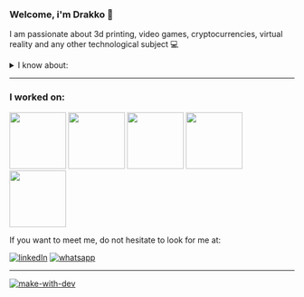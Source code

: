 ### Welcome, i'm Drakko 👋

I am passionate about 3d printing, video games, cryptocurrencies, virtual reality and any other technological subject :computer:

<details>
<summary>I know about:</summary>
<br>
  
## Programming Languages

![javascript](https://img.shields.io/badge/JavaScript-F7DF1E?style=for-the-badge&logo=javascript&logoColor=black)![typescript](https://img.shields.io/badge/TypeScript-007ACC?style=for-the-badge&logo=typescript&logoColor=white)

## Frontend
![reactjs](https://img.shields.io/badge/React-20232A?style=for-the-badge&logo=react&logoColor=61DAFB)![vue](https://img.shields.io/badge/Vue.js-35495E?style=for-the-badge&logo=vue.js&logoColor=4FC08D)![angular](https://img.shields.io/badge/Angular-DD0031?style=for-the-badge&logo=angular&logoColor=white)

![materialui](https://img.shields.io/badge/Material--UI-0081CB?style=for-the-badge&logo=material-ui&logoColor=white)![bootstrap](https://img.shields.io/badge/Bootstrap-563D7C?style=for-the-badge&logo=bootstrap&logoColor=white)![styled-componets](https://img.shields.io/badge/styled--components-DB7093?style=for-the-badge&logo=styled-components&logoColor=white)![sass](https://img.shields.io/badge/Sass-CC6699?style=for-the-badge&logo=sass&logoColor=white)![tailwind](https://img.shields.io/badge/Tailwind_CSS-38B2AC?style=for-the-badge&logo=tailwind-css&logoColor=white)![reactrouter](https://img.shields.io/badge/React_Router-CA4245?style=for-the-badge&logo=react-router&logoColor=white)![jquery](https://img.shields.io/badge/jQuery-0769AD?style=for-the-badge&logo=jquery&logoColor=white)

![redux](https://img.shields.io/badge/Redux-593D88?style=for-the-badge&logo=redux&logoColor=white)![atom](https://img.shields.io/badge/Atom-66595C?style=for-the-badge&logo=Atom&logoColor=white)

## Backtend
![nodejs](https://img.shields.io/badge/Node.js-43853D?style=for-the-badge&logo=node.js&logoColor=white)

![express](https://img.shields.io/badge/Express.js-404D59?style=for-the-badge)

![mongodb](https://img.shields.io/badge/MongoDB-4EA94B?style=for-the-badge&logo=mongodb&logoColor=white)

## Cloud
![aws](https://img.shields.io/badge/Amazon_AWS-FF9900?style=for-the-badge&logo=amazonaws&logoColor=white)![heroku](https://img.shields.io/badge/Heroku-430098?style=for-the-badge&logo=heroku&logoColor=white)![nettifly](https://img.shields.io/badge/Netlify-00C7B7?style=for-the-badge&logo=netlify&logoColor=white)![twilio](https://img.shields.io/badge/Twilio-F22F46?style=for-the-badge&logo=Twilio&logoColor=white)

## Test
![jest](https://img.shields.io/badge/Jest-323330?style=for-the-badge&logo=Jest&logoColor=white)![testing](https://img.shields.io/badge/testing%20library-323330?style=for-the-badge&logo=testing-library&logoColor=red)
</details>

<hr>

### I worked on:
[<img src="https://user-images.githubusercontent.com/57687342/227535618-7049fda7-9f72-4b24-bef3-6c7b6a830bd3.png" width="100" height="100">](https://bit.institute/)
[<img src="https://user-images.githubusercontent.com/57687342/227535833-cc8fe165-61aa-4995-9a4b-32d767f0387c.jpg" width="100" height="100">](https://sense-digital.co/landing-marketing-9-sergio-ga/?utm_term=sense%20digital&utm_campaign=MKT_Col_-_General_-_Search_-_Potenciales&utm_source=adwords&utm_medium=ppc&hsa_acc=8336534952&hsa_cam=18077553788&hsa_grp=141408400739&hsa_ad=621424382582&hsa_src=g&hsa_tgt=kwd-891660918367&hsa_kw=sense%20digital&hsa_mt=p&hsa_net=adwords&hsa_ver=3&gclid=Cj0KCQjwlPWgBhDHARIsAH2xdNe4OiYRX8fMEemA0F09yOTMzsjSJuX9P7v5F8bD0bDL1nro-ZX-6MEaArbBEALw_wcB)
[<img src="https://user-images.githubusercontent.com/57687342/227536088-d390782d-a612-4da0-86ba-1ff4efad9614.png" width="100" height="100">](https://rebustech.io/)
[<img src="https://media.licdn.com/dms/image/C4E0BAQE57T41T0ZR8A/company-logo_200_200/0/1587092424852?e=2147483647&v=beta&t=KeWpAEzM4ESlfH0As5SRjMrj04gWb18SRZFEJoCMN7Y" width="100" height="100">](https://itglobers.com/)
[<img src="https://user-images.githubusercontent.com/57687342/227538339-4ce66d6c-8350-48bb-9df5-9e38bf91c4c5.jpg" width="100" height="100">](https://donrep.co/)


If you want to meet me, do not hesitate to look for me at:

[![linkedIn](https://img.shields.io/badge/LinkedIn-0077B5?style=for-the-badge&logo=linkedin&logoColor=white)](https://www.linkedin.com/in/ingvillanuevat1/)
[![whatsapp](https://img.shields.io/badge/WhatsApp-25D366?style=for-the-badge&logo=whatsapp&logoColor=white)](https://wa.me/+573202861352)

<hr>

[![make-with-dev](https://user-images.githubusercontent.com/57687342/227534078-8e17fade-e0f1-4ee1-af71-b62f57edc2f3.svg)](https://dev.to/envoy_/150-badges-for-github-pnk#skills)


<!--
**drakkomaximo/drakkomaximo** is a ✨ _special_ ✨ repository because its `README.md` (this file) appears on your GitHub profile.

Here are some ideas to get you started:

- 🔭 I’m currently working on ...
- 🌱 I’m currently learning ...
- 👯 I’m looking to collaborate on ...
- 🤔 I’m looking for help with ...
- 💬 Ask me about ...
- 📫 How to reach me: ...
- 😄 Pronouns: ...
- ⚡ Fun fact: ...
-->
